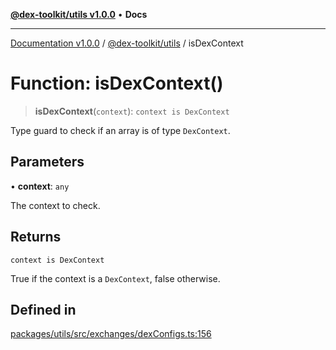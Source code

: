 [**@dex-toolkit/utils v1.0.0**](../README.md) • **Docs**

***

[Documentation v1.0.0](../../../packages.md) / [@dex-toolkit/utils](../README.md) / isDexContext

# Function: isDexContext()

> **isDexContext**(`context`): `context is DexContext`

Type guard to check if an array is of type `DexContext`.

## Parameters

• **context**: `any`

The context to check.

## Returns

`context is DexContext`

True if the context is a `DexContext`, false otherwise.

## Defined in

[packages/utils/src/exchanges/dexConfigs.ts:156](https://github.com/niZmosis/dex-toolkit/blob/3d8b41b44787b30fbea5de3ab4737662ffb61bc8/packages/utils/src/exchanges/dexConfigs.ts#L156)
